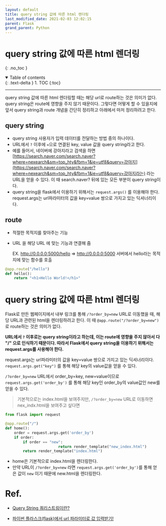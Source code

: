 ```yaml
---
layout: default
title: query string 값에 따른 html 렌더링
last_modified_date: 2021-02-03 12:02:15
parent: Flask
grand_parent: Python
---
```


# query string 값에 따른 html 렌더링

{: .no_toc }

<details open markdown="block">
  <summary>
    Table of contents
  </summary>
  {: .text-delta }
1. TOC
{:toc}
</details>

---

query string 값에 따른 html 렌더링할 때는 해당 url로 route하는 것은 의미가 없다. query string은 route에 영향을 주지 않기 때문이다. 그렇다면 어떻게 할 수 있을지에 앞서 query string과 route 개념을 간단히 정리하고 아래에서 마저 정리하려고 한다.

## query string

- query string 사용자가 입력 데이터를 전달하는 방법 중의 하나이다.
- URL에서 `?` 이후에 `=`으로 연결된 key, value 값을 query string라고 한다.
- 예를 들어서, 네이버에 강아지라고 검색을 하면 [https://search.naver.com/search.naver?where=nexearch&sm=top_hty&fbm=1&ie=utf8&query=강아지](https://search.naver.com/search.naver?where=nexearch&sm=top_hty&fbm=1&ie=utf8&query=강아지라는) 라는 URL을 얻을 수 있다. 이 때 search.naver? 뒤에 있는 모든 부분이 query string이다.
- query string을 flask에서 이용하기 위해서는 `request.args()` 를 이용해야 한다. request.args는 url파라미터의 값을 key=value 쌍으로 가지고 있는 딕셔너리이다.

## route

- 적절한 목적지를 찾아주는 기능
- URL 을 해당 URL 에 맞는 기능과 연결해 줌

  EX. http://0.0.0.0:5000/hello ⇒ http://0.0.0.0:5000 서버에서 hello라는 목적지에 맞는 함수를 호출

```python
@app.route("/hello")
def hello():
    return "<h1>Hello World!</h1>"
```

# query string 값에 따른 html 렌더링

Flask로 만든 웹페이지에서 내부 링크를 통해 `/?order_by=new` URL로 이동했을 때, 해당 URL과 관련된 html을 렌더링하려고 한다. 이 때 `@app.route("/?order_by=new")` 로 route하는 것은 의미가 없다.

**URL에서 `?` 이후로는 query string이라고 하는데, 이는 route에 영향을 주지 않아서 다 "/" 으로 인식하기 때문이다. 따라서 Flask에서 query string을 이용하기 위해서는 request.args를 사용해야 한다.**

request.args는 url파라미터의 값을 key=value 쌍으로 가지고 있는 딕셔너리이다. `request.args.get("key")` 를 통해 해당 key의 value값을 얻을 수 있다.

`/?order_by=new` URL에서 order_by=key, new=value이므로 `request.args.get('order_by')` 를 통해 해당 key인 order_by의 value값인 new를 얻을 수 있다.

> 기본적으로는 index.html을 보여주지만, `/?order_by=new` URL로 이동하면 nex_indx.html을 보여주고 싶다면

```python
from flask import request

@app.route("/")
def home():
    order = request.args.get('order_by')
    if order:
        if order == "new":
						return render_template("new_index.html")
		return render_template("index.html")
```

- home은 기본적으로 index.html을 렌더링한다.
- 만약 URL이 `/?order_by=new` 라면 `request.args.get('order_by')`를 통해 얻은 값이 `new` 이기 때문에 new.html을 렌더링한다.

# Ref.

- [Query String 쿼리스트링이란?](https://velog.io/@pear/Query-String-%EC%BF%BC%EB%A6%AC%EC%8A%A4%ED%8A%B8%EB%A7%81%EC%9D%B4%EB%9E%80)

- [파이썬 플라스크(flask)에서 url 파라미터로 값 입력받기!](https://tariat.tistory.com/755)
